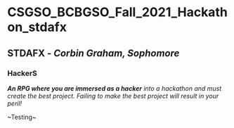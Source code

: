 # CSGSO_BCBGSO_Fall_2021_Hackathon_stdafx
## STDAFX - _Corbin Graham, Sophomore_
### HackerS
_**An RPG where you are immersed as a hacker**_
_into a hackathon and must create the best project._
_Failing to make the best project will result in your peril!_

~Testing~
